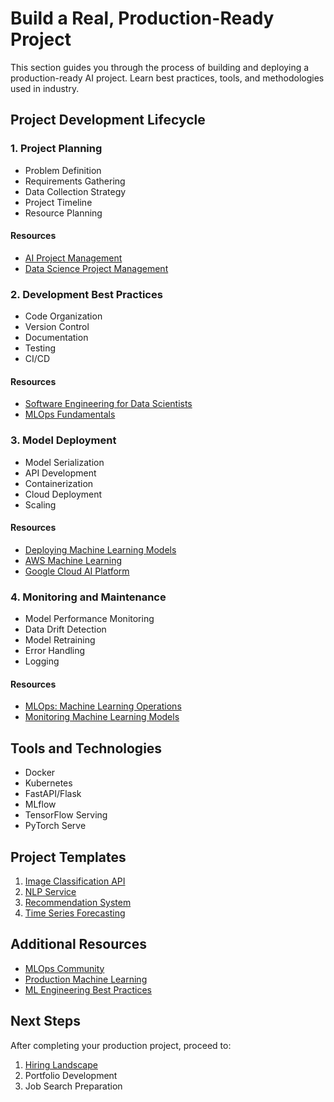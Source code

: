 # Build a Real, Production-Ready Project

This section guides you through the process of building and deploying a production-ready AI project. Learn best practices, tools, and methodologies used in industry.

## Project Development Lifecycle

### 1. Project Planning
- Problem Definition
- Requirements Gathering
- Data Collection Strategy
- Project Timeline
- Resource Planning

#### Resources
- [AI Project Management](https://www.coursera.org/learn/ai-project-management)
- [Data Science Project Management](https://www.datacamp.com/courses/data-science-project-management)

### 2. Development Best Practices
- Code Organization
- Version Control
- Documentation
- Testing
- CI/CD

#### Resources
- [Software Engineering for Data Scientists](https://www.coursera.org/learn/software-engineering-for-data-scientists)
- [MLOps Fundamentals](https://www.coursera.org/learn/mlops-fundamentals)

### 3. Model Deployment
- Model Serialization
- API Development
- Containerization
- Cloud Deployment
- Scaling

#### Resources
- [Deploying Machine Learning Models](https://www.coursera.org/learn/deploying-machine-learning-models)
- [AWS Machine Learning](https://aws.amazon.com/machine-learning/)
- [Google Cloud AI Platform](https://cloud.google.com/ai-platform)

### 4. Monitoring and Maintenance
- Model Performance Monitoring
- Data Drift Detection
- Model Retraining
- Error Handling
- Logging

#### Resources
- [MLOps: Machine Learning Operations](https://www.coursera.org/specializations/mlops-machine-learning-operations)
- [Monitoring Machine Learning Models](https://www.coursera.org/learn/monitoring-machine-learning-models)

## Tools and Technologies
- Docker
- Kubernetes
- FastAPI/Flask
- MLflow
- TensorFlow Serving
- PyTorch Serve

## Project Templates
1. [Image Classification API](https://github.com/example/image-classification-api)
2. [NLP Service](https://github.com/example/nlp-service)
3. [Recommendation System](https://github.com/example/recommendation-system)
4. [Time Series Forecasting](https://github.com/example/time-series-forecasting)

## Additional Resources
- [MLOps Community](https://mlops.community/)
- [Production Machine Learning](https://developers.google.com/machine-learning/guides/rules-of-ml)
- [ML Engineering Best Practices](https://github.com/google/eng-practices)

## Next Steps
After completing your production project, proceed to:
1. [Hiring Landscape](../06-hiring-landscape/README.md)
2. Portfolio Development
3. Job Search Preparation 